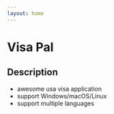 ```yaml
---
layout: home
---
```


# Visa Pal

## Description

- awesome usa visa application
- support Windows/macOS/Linux
- support multiple languages

<product-page/>


<script setup>
// prettier-ignore
import ProductPage from "../pages/ProductPage.vue";
</script>

